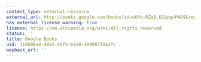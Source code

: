 ```yaml
---
content_type: external-resource
external_url: http://books.google.com/books?id=oKfb-RZaB_EC&pg=PA69&redir_esc=y#v=onepage&q&f=false
has_external_license_warning: true
license: https://en.wikipedia.org/wiki/All_rights_reserved
status: ''
title: Google Books
uid: 314608ae-48a5-46fb-ba50-40900710a3fc
wayback_url: ''
---
```

